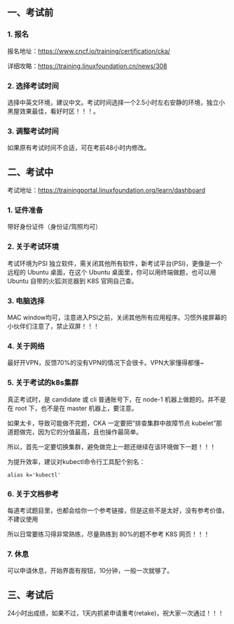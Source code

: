 ## 一、考试前

### 1. 报名

报名地址：https://www.cncf.io/training/certification/cka/

详细攻略：https://training.linuxfoundation.cn/news/308

### 2. 选择考试时间

选择中英文环境，建议中文。考试时间选择一个2.5小时左右安静的环境，独立小黑屋效果最佳，看好时区！！！。

### 3. 调整考试时间

如果原有考试时间不合适，可在考前48小时内修改。

## 二、考试中

考试地址：https://trainingportal.linuxfoundation.org/learn/dashboard

### 1. 证件准备

带好身份证件（身份证/驾照均可）

### 2. 关于考试环境

考试环境为PSI 独立软件，需关闭其他所有软件，新考试平台(PSI)，更像是一个远程的 Ubuntu 桌面，在这个 Ubuntu 桌面里，你可以用终端做题，也可以用
Ubuntu 自带的火狐浏览器到 K8S 官网自己查。

### 3. 电脑选择

MAC window均可，注意进入PSI之前，关闭其他所有应用程序。习惯外接屏幕的小伙伴们注意了，禁止双屏！！！

### 4. 关于网络

最好开VPN，反馈70%的没有VPN的情况下会很卡。VPN大家懂得都懂~

### 5. 关于考试的k8s集群

真正考试时，是 candidate 或 cli 普通账号下，在 node-1 机器上做题的。并不是在 root 下，也不是在 master 机器上，要注意。

如果太卡，导致可能做不完题，CKA 一定要把“排查集群中故障节点 kubelet”那道题做完，因为它的分值最高，且也操作最简单。

所以，首先一定要切换集群，避免做完上一题还继续在该环境做下一题！！！

为提升效率，建议对kubectl命令行工具配个别名：

    alias k='kubectl'

### 6. 关于文档参考

每道考试题目里，也都会给你一个参考链接，但是这些不是太好，没有参考价值，不建议使用

所以日常要练习得非常熟练，尽量熟练到 80%的题不参考 K8S 网页！！！

### 7. 休息

可以申请休息，开始界面有按钮，10分钟，一般一次就够了。

## 三、考试后

24小时出成绩，如果不过，1天内抓紧申请重考(retake)，祝大家一次通过！！！